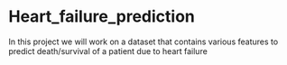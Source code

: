 # Heart_failure_prediction
In this project we will work on a dataset that contains various features to predict death/survival of a patient due to heart failure

